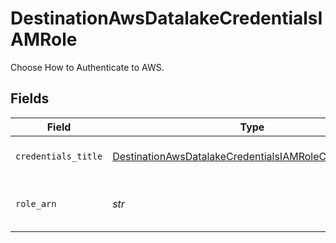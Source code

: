 # DestinationAwsDatalakeCredentialsIAMRole

Choose How to Authenticate to AWS.


## Fields

| Field                                                                                                                                       | Type                                                                                                                                        | Required                                                                                                                                    | Description                                                                                                                                 |
| ------------------------------------------------------------------------------------------------------------------------------------------- | ------------------------------------------------------------------------------------------------------------------------------------------- | ------------------------------------------------------------------------------------------------------------------------------------------- | ------------------------------------------------------------------------------------------------------------------------------------------- |
| `credentials_title`                                                                                                                         | [DestinationAwsDatalakeCredentialsIAMRoleCredentialsTitle](../../models/shared/destinationawsdatalakecredentialsiamrolecredentialstitle.md) | :heavy_check_mark:                                                                                                                          | Name of the credentials                                                                                                                     |
| `role_arn`                                                                                                                                  | *str*                                                                                                                                       | :heavy_check_mark:                                                                                                                          | Will assume this role to write data to s3                                                                                                   |